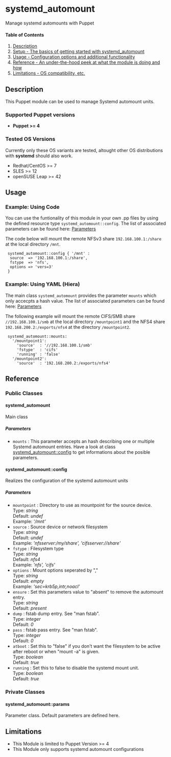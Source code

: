 # systemd\_automount

Manage systemd automounts with Puppet

#### Table of Contents

1. [Description](#description)
2. [Setup - The basics of getting started with systemd_automount](#setup)
3. [Usage - Configuration options and additional functionality](#usage)
4. [Reference - An under-the-hood peek at what the module is doing and how](#reference)
5. [Limitations - OS compatibility, etc.](#limitations)

## Description

This Puppet module can be used to manage Systemd automount units.

### Supported Puppet versions

* **Puppet >= 4**

### Tested OS Versions

Currently only these OS variants are tested, altought other OS distributions with **systemd** should also work.

* Redhat/CentOS >= 7
* SLES >= 12
* openSUSE Leap >= 42

## Usage

### Example: Using Code

You can use the funtionality of this module in your own .pp files by using the defined resource type `systemd_automount::config`.
The list of associated parameters can be found here: [Parameters](#reference)

The code below will mount the remote NFSv3 share `192.168.100.1:/share` at the local directory `/mnt`.

```
 systemd_automount::config { '/mnt' :
  source  => '192.168.100.1:/share',
  fstype  => 'nfs',
  options => 'vers=3'
 } 
```
### Example: Using YAML (Hiera)

The main class `systemd_automount` provides the parameter `mounts` which only accecpts a hash value.
The list of associated parameters can be found here: [Parameters](#reference)

The following example will mount the remote CIFS/SMB share `//192.168.100.1/smb` at the local directory `/mountpoint1` and the NFS4 share `192.168.200.2:/exports/nfs4` at the directory `/mountpoint2`.

```
 systemd_automount::mounts:
   '/mountpoint1':
     'source'  : '//192.168.100.1/smb'
     'fstype'  : 'cifs'
     'running' : 'false'
   '/mountpoint2':
     'source'  : '192.168.200.2:/exports/nfs4'
```
## Reference

### Public Classes

#### systemd\_automount

Main class

##### Parameters

* `mounts` : This parameter accepts an hash describing one or multiple Systemd automount entries. Have a look at class [systemd\_automount::config](####systemd\_automount::config) to get informations about the posible parameters.

#### systemd\_automount::config

Realizes the configuration of the systemd automount units

##### Parameters

* `mountpoint` : Directory to use as mountpoint for the source device.
<br>Type: *string*
<br>Default: *undef*
<br>Example: *'/mnt'*
* `source` : Source device or network filesystem
<br>Type: *string*
<br>Default: *undef*
<br>Example: *'nfsserver:/my/share', 'cifsserver://share'*
* `fstype` : Filesystem type
<br>Type: *string*
<br>Default: *nfs4*
<br>Example: *'nfs', 'cifs'*
* `options` : Mount options seperated by ","
<br>Type: *string*
<br>Default: *empty*
<br>Example: *'sec=krb5p,intr,noacl'*
* `ensure` : Set this parameters value to "absent" to remove the automount entry.
<br>Type: *string*
<br>Default: *present*
* `dump` : fstab dump entry. See "man fstab".
<br>Type: *integer*
<br>Default: *0*
* `pass` : fstab pass entry. See "man fstab".
<br>Type: *integer*
<br>Default: *0*
* `atboot` : Set this to "false" if you don't want the filesystem to be active after reboot or when "mount -a" is given.
<br>Type: *boolean*
<br>Default: *true*
* `running` : Set this to false to disable the systemd mount unit.
<br>Type: *boolean*
<br>Default: *true*

### Private Classes

#### systemd\_automount::params

Parameter class. Default parameters are defined here.

## Limitations

* This Module is limited to Puppet Version >= 4
* This Module only supports systemd automount configurations
